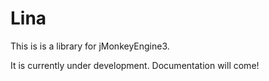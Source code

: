 # Lina
This is is a library for jMonkeyEngine3.

It is currently under development.
Documentation will come!

